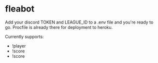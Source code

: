 # fleabot

Add your discord TOKEN and LEAGUE_ID to a .env file and you're ready to go. Procfile is already there for deployment to heroku.

Currently supports:
- !player <player name>
- !score
- !score <team name>